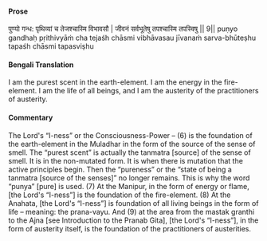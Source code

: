 #### Prose 

पुण्यो गन्ध: पृथिव्यां च तेजश्चास्मि विभावसौ |
जीवनं सर्वभूतेषु तपश्चास्मि तपस्विषु || 9||
puṇyo gandhaḥ pṛithivyāṁ cha tejaśh chāsmi vibhāvasau
jīvanaṁ sarva-bhūteṣhu tapaśh chāsmi tapasviṣhu

 #### Bengali Translation 

I am the purest scent in the earth-element. I am the energy in the fire-element. I am the life of all beings, and I am the austerity of the practitioners of austerity.

 #### Commentary 

The Lord's “I-ness” or the Consciousness-Power – (6) is the foundation of the earth-element in the Muladhar in the form of the source of the sense of smell. The “purest scent” is actually the tanmatra [source] of the sense of smell. It is in the non-mutated form. It is when there is mutation that the active principles begin. Then the “pureness” or the “state of being a tanmatra [source of the senses]” no longer remains. This is why the word “punya” [pure] is used. (7) At the Manipur, in the form of energy or flame, [the Lord's “I-ness”] is the foundation of the fire-element. (8) At the Anahata, [the Lord's “I-ness”] is foundation of all living beings in the form of life – meaning: the prana-vayu. And (9) at the area from the mastak granthi to the Ajna [see Introduction to the Pranab Gita], [the Lord's “I-ness”], in the form of austerity itself, is the foundation of the practitioners of austerities.